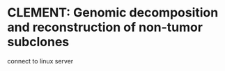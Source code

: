 # CLEMENT: Genomic decomposition and reconstruction of non-tumor subclones

connect to linux server
